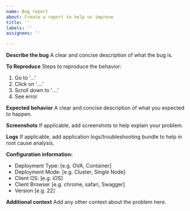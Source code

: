 ```yaml
---
name: Bug report
about: Create a report to help us improve
title: ''
labels: ''
assignees: ''

---
```


**Describe the bug**
A clear and concise description of what the bug is.

**To Reproduce**
Steps to reproduce the behavior:
1. Go to '...'
2. Click on '....'
3. Scroll down to '....'
4. See error

**Expected behavior**
A clear and concise description of what you expected to happen.

**Screenshots**
If applicable, add screenshots to help explain your problem.

**Logs**
If applicable, add application logs/troubleshooting bundle to help in root cause analysis.

**Configuration information:**
 - Deployment Type: [e.g. OVA, Container]
 - Deployment Mode: [e.g. Cluster, Single Node]
 - Client OS: [e.g. iOS]
 - Client Browser [e.g. chrome, safari, Swagger]
 - Version [e.g. 22]
 
**Additional context**
Add any other context about the problem here.
